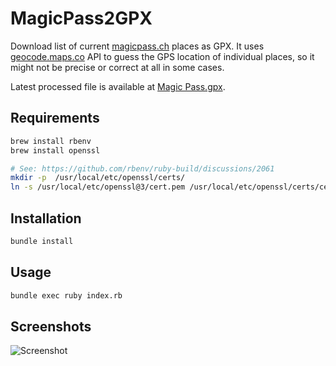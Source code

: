 # MagicPass2GPX
Download list of current [magicpass.ch][1] places as GPX.
It uses [geocode.maps.co][2] API to guess the GPS location of individual places,
so it might not be precise or correct at all in some cases.

Latest processed file is available at [Magic Pass.gpx][3].

## Requirements
```sh
brew install rbenv
brew install openssl

# See: https://github.com/rbenv/ruby-build/discussions/2061
mkdir -p  /usr/local/etc/openssl/certs/
ln -s /usr/local/etc/openssl@3/cert.pem /usr/local/etc/openssl/certs/cert.pem 
```

## Installation
```sh
bundle install
```

## Usage

```sh
bundle exec ruby index.rb
```

## Screenshots

![Screenshot](docs/screenshot.png)

[1]: https://www.magicpass.ch/en/stations
[2]: https://geocode.maps.co
[3]: Magic%20Pass.gpx

